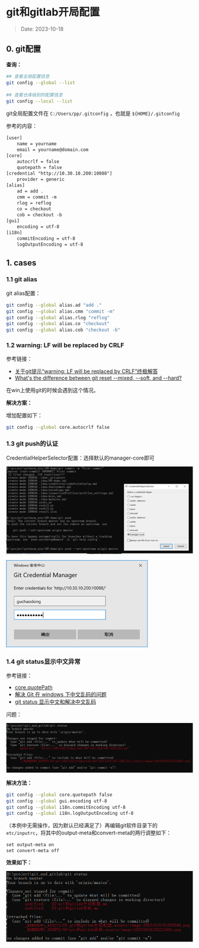 # git和gitlab开局配置

> Date: 2023-10-18

## 0. git配置

**查询：**

```bash
## 查看全局配置信息
git config --global --list

## 查看仓库级别的配置信息
git config --local --list
```

git全局配置文件在 `C:/Users/pp/.gitconfig` ，也就是 `${HOME}/.gitconfig`

参考的内容：

```
[user]
	name = yourname
	email = yourname@domain.com
[core]
	autocrlf = false
	quotepath = false
[credential "http://10.30.10.200:10088"]
	provider = generic
[alias]
	ad = add .
	cmm = commit -m
	rlog = reflog
	co = checkout
	cob = checkout -b
[gui]
	encoding = utf-8
[i18n]
	commitEncoding = utf-8
	logOutputEncoding = utf-8
```



## 1. cases

### 1.1 git alias

git alias配置：

```bash
git config --global alias.ad "add ."
git config --global alias.cmm "commit -m"
git config --global alias.rlog "reflog"
git config --global alias.co "checkout"
git config --global alias.cob "checkout -b"
```

### 1.2 warning: LF will be replaced by CRLF

参考链接：

- [关于git提示“warning: LF will be replaced by CRLF”终极解答](https://www.jianshu.com/p/450cd21b36a4)
- [What's the difference between git reset --mixed, --soft, and --hard?](https://stackoverflow.com/questions/3528245/whats-the-difference-between-git-reset-mixed-soft-and-hard)

在win上使用git的时候会遇到这个情况。

**解决方案：**

增加配置如下：

```bash
git config --global core.autocrlf false
```

### 1.3 git push的认证

CredentialHelperSelector配置：选择默认的manager-core即可

![image-20231016133830015](_MARKDOWN_ASSETS/02-git和gitlab开局配置.assets/image-20231016133830015.png)

<img src="_MARKDOWN_ASSETS/02-git和gitlab开局配置.assets/image-20231016134003977.png" alt="image-20231016134003977" style="zoom:67%;" />

### 1.4 git status显示中文异常

参考链接：

- [core.quotePath](https://git-scm.com/docs/git-config#Documentation/git-config.txt-corequotePath)
- [解决 Git 在 windows 下中文乱码的问题](https://zhuanlan.zhihu.com/p/357002483)
- [git status 显示中文和解决中文乱码](https://blog.csdn.net/u012145252/article/details/81775362)

问题：

![image-20231018161839240](_MARKDOWN_ASSETS/02-git和gitlab开局配置.assets/image-20231018161839240.png)

**解决方法：**

```bash
git config --global core.quotepath false
git config --global gui.encoding utf-8
git config --global i18n.commitEncoding utf-8
git config --global i18n.logOutputEncoding utf-8
```

（本例中无需操作，因为默认已经满足了）再编辑git软件目录下的 `etc/inputrc`，将其中的output-meta和convert-meta的两行调整如下：

```
set output-meta on
set convert-meta off
```

**效果如下：**

![image-20231018171232963](_MARKDOWN_ASSETS/02-git和gitlab开局配置.assets/image-20231018171232963.png)


